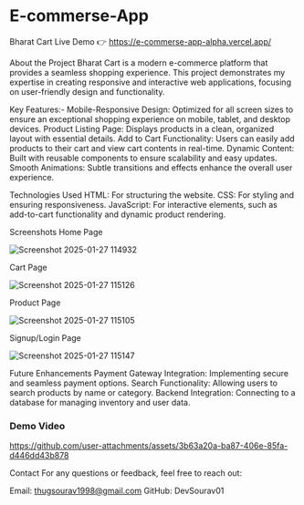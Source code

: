 # E-commerse-App


Bharat Cart
Live Demo
👉 https://e-commerse-app-alpha.vercel.app/

About the Project
Bharat Cart is a modern e-commerce platform that provides a seamless shopping experience. This project demonstrates my expertise in creating responsive and interactive web applications, focusing on user-friendly design and functionality.

Key Features:-
Mobile-Responsive Design: Optimized for all screen sizes to ensure an exceptional shopping experience on mobile, tablet, and desktop devices.
Product Listing Page: Displays products in a clean, organized layout with essential details.
Add to Cart Functionality: Users can easily add products to their cart and view cart contents in real-time.
Dynamic Content: Built with reusable components to ensure scalability and easy updates.
Smooth Animations: Subtle transitions and effects enhance the overall user experience.


Technologies Used
HTML: For structuring the website.
CSS: For styling and ensuring responsiveness.
JavaScript: For interactive elements, such as add-to-cart functionality and dynamic product rendering.


Screenshots
Home Page


![Screenshot 2025-01-27 114932](https://github.com/user-attachments/assets/652c606c-a6ce-49ec-81c0-d4c49b57a226)

Cart Page



![Screenshot 2025-01-27 115126](https://github.com/user-attachments/assets/2d5f910a-846c-4411-a46f-fcb38de727d2)



Product Page




![Screenshot 2025-01-27 115105](https://github.com/user-attachments/assets/75e6adf9-308d-426c-9ff5-2d23c1992c3b)


Signup/Login Page


![Screenshot 2025-01-27 115147](https://github.com/user-attachments/assets/0f09f8ef-b608-4021-b200-6a2af4e0bc2b)


Future Enhancements
Payment Gateway Integration: Implementing secure and seamless payment options.
Search Functionality: Allowing users to search products by name or category.
Backend Integration: Connecting to a database for managing inventory and user data.



### Demo Video

https://github.com/user-attachments/assets/3b63a20a-ba87-406e-85fa-d446dd43b878





Contact
For any questions or feedback, feel free to reach out:

Email: thugsourav1998@gmail.com
GitHub: DevSourav01




